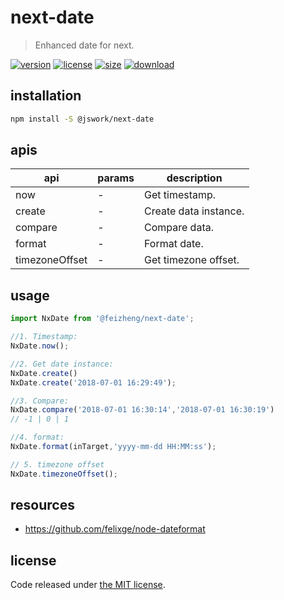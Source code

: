 # next-date
> Enhanced date for next.

[![version][version-image]][version-url]
[![license][license-image]][license-url]
[![size][size-image]][size-url]
[![download][download-image]][download-url]

## installation
```bash
npm install -S @jswork/next-date
```

## apis
| api            | params | description           |
| -------------- | ------ | --------------------- |
| now            | -      | Get timestamp.        |
| create         | -      | Create data instance. |
| compare        | -      | Compare data.         |
| format         | -      | Format date.          |
| timezoneOffset | -      | Get timezone offset.  |

## usage
```js
import NxDate from '@feizheng/next-date';

//1. Timestamp:
NxDate.now();

//2. Get date instance:
NxDate.create() 
NxDate.create('2018-07-01 16:29:49');

//3. Compare:
NxDate.compare('2018-07-01 16:30:14','2018-07-01 16:30:19')
// -1 | 0 | 1

//4. format:
NxDate.format(inTarget,'yyyy-mm-dd HH:MM:ss');

// 5. timezone offset
NxDate.timezoneOffset();
```

## resources
- https://github.com/felixge/node-dateformat

## license
Code released under [the MIT license](https://github.com/afeiship/next-date/blob/master/LICENSE.txt).

[version-image]: https://img.shields.io/npm/v/@jswork/next-date
[version-url]: https://npmjs.org/package/@jswork/next-date

[license-image]: https://img.shields.io/npm/l/@jswork/next-date
[license-url]: https://github.com/afeiship/next-date/blob/master/LICENSE.txt

[size-image]: https://img.shields.io/bundlephobia/minzip/@jswork/next-date
[size-url]: https://github.com/afeiship/next-date/blob/master/dist/next-date.min.js

[download-image]: https://img.shields.io/npm/dm/@jswork/next-date
[download-url]: https://www.npmjs.com/package/@jswork/next-date
